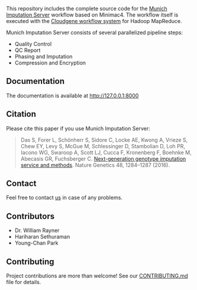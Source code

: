 This repository includes the complete source code for the [Munich Imputation Server](http://146.107.169.108:8082) workflow based on Minimac4.
The workflow itself is executed with the [Cloudgene workflow system](https://github.com/genepi/cloudgene) for Hadoop MapReduce.

Munich Imputation Server consists of several parallelized pipeline steps:

- Quality Control
- QC Report
- Phasing and Imputation
- Compression and Encryption

## Documentation
The documentation is available at http://127.0.0.1:8000

## Citation
Please cite this paper if you use Munich Imputation Server:

> Das S, Forer L, Schönherr S, Sidore C, Locke AE, Kwong A, Vrieze S, Chew EY, Levy S, McGue M, Schlessinger D, Stambolian D, Loh PR, Iacono WG, Swaroop A, Scott LJ, Cucca F, Kronenberg F, Boehnke M, Abecasis GR, Fuchsberger C. [Next-generation genotype imputation service and methods](https://www.ncbi.nlm.nih.gov/pubmed/27571263). Nature Genetics 48, 1284–1287 (2016).

## Contact

Feel free to contact [us](http://146.107.169.108:8082/index.html#!pages/contact) in case of any problems.

## Contributors

- Dr. William Rayner
- Hariharan Sethuraman
- Young-Chan Park

## Contributing
Project contributions are more than welcome! See our [CONTRIBUTING.md](CONTRIBUTING.md) file for details.
